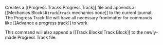 Creates a [[Progress Tracks|Progress Track]] file and appends a [[Mechanics Blocks#`track`|`track` mechanics node]] to the current journal. The Progress Track file will have all necessary frontmatter for commands like [[Advance a progress track]] to work.

This command will also append a [[Track Blocks|Track Block]] to the newly-made Progress Track file.